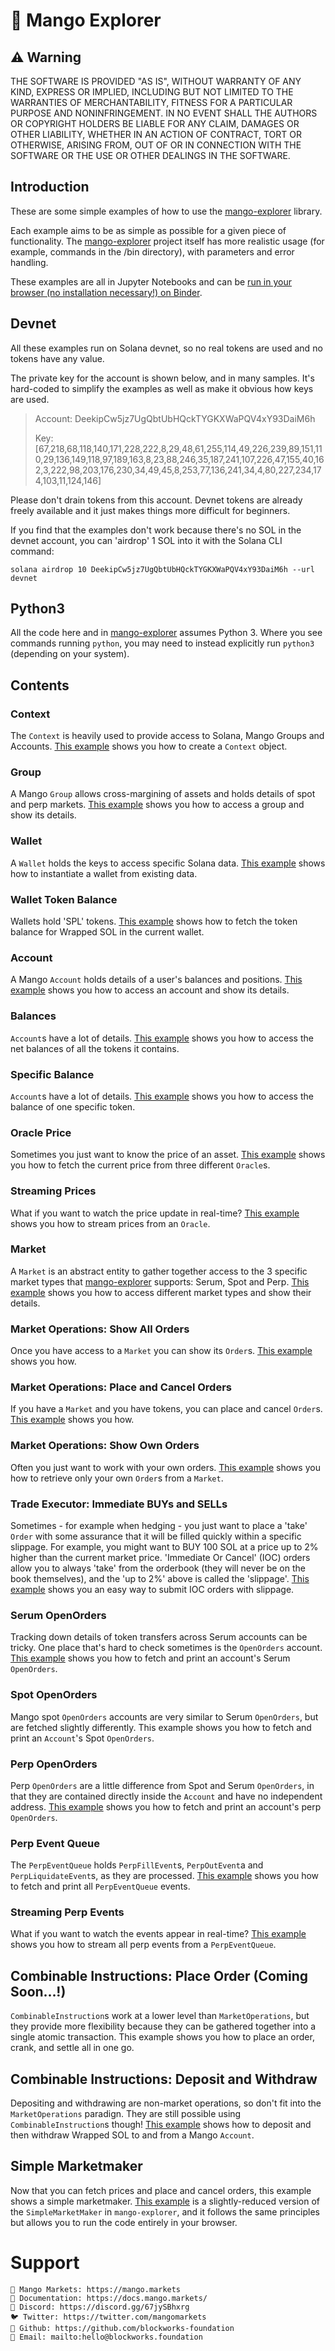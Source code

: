 # 🥭 Mango Explorer

## ⚠ Warning

THE SOFTWARE IS PROVIDED "AS IS", WITHOUT WARRANTY OF ANY KIND, EXPRESS OR IMPLIED, INCLUDING BUT NOT LIMITED TO THE WARRANTIES OF MERCHANTABILITY, FITNESS FOR A PARTICULAR PURPOSE AND NONINFRINGEMENT. IN NO EVENT SHALL THE AUTHORS OR COPYRIGHT HOLDERS BE LIABLE FOR ANY CLAIM, DAMAGES OR OTHER LIABILITY, WHETHER IN AN ACTION OF CONTRACT, TORT OR OTHERWISE, ARISING FROM, OUT OF OR IN CONNECTION WITH THE SOFTWARE OR THE USE OR OTHER DEALINGS IN THE SOFTWARE.


## Introduction

These are some simple examples of how to use the [mango-explorer](https://github.com/blockworks-foundation/mango-explorer) library.

Each example aims to be as simple as possible for a given piece of functionality. The [mango-explorer](https://github.com/blockworks-foundation/mango-explorer) project itself has more realistic usage (for example, commands in the /bin directory), with parameters and error handling.

These examples are all in Jupyter Notebooks and can be [run in your browser (no installation necessary!) on Binder](https://mybinder.org/v2/gh/blockworks-foundation/mango-explorer-examples/HEAD).


## Devnet

All these examples run on Solana devnet, so no real tokens are used and no tokens have any value.

The private key for the account is shown below, and in many samples. It's hard-coded to simplify the examples as well as make it obvious how keys are used.

> Account: DeekipCw5jz7UgQbtUbHQckTYGKXWaPQV4xY93DaiM6h
> 
> Key: [67,218,68,118,140,171,228,222,8,29,48,61,255,114,49,226,239,89,151,110,29,136,149,118,97,189,163,8,23,88,246,35,187,241,107,226,47,155,40,162,3,222,98,203,176,230,34,49,45,8,253,77,136,241,34,4,80,227,234,174,103,11,124,146]

Please don't drain tokens from this account. Devnet tokens are already freely available and it just makes things more difficult for beginners.

If you find that the examples don't work because there's no SOL in the devnet account, you can 'airdrop' 1 SOL into it with the Solana CLI command:
```
solana airdrop 10 DeekipCw5jz7UgQbtUbHQckTYGKXWaPQV4xY93DaiM6h --url devnet
```

## Python3

All the code here and in [mango-explorer](https://github.com/blockworks-foundation/mango-explorer) assumes Python 3. Where you see commands running `python`, you may need to instead explicitly run `python3` (depending on your system).


## Contents

### Context

The `Context` is heavily used to provide access to Solana, Mango Groups and Accounts. [This example](ShowContext.ipynb) shows you how to create a `Context` object.


### Group

A Mango `Group` allows cross-margining of assets and holds details of spot and perp markets. [This example](ShowGroup.ipynb) shows you how to access a group and show its details.


### Wallet

A `Wallet` holds the keys to access specific Solana data. [This example](ShowWallet.ipynb) shows how to instantiate a wallet from existing data.


### Wallet Token Balance

Wallets hold 'SPL' tokens. [This example](ShowWalletTokenBalance.ipynb) shows how to fetch the token balance for Wrapped SOL in the current wallet.


### Account

A Mango `Account` holds details of a user's balances and positions. [This example](ShowAccount.ipynb) shows you how to access an account and show its details.


### Balances

`Account`s have a lot of details. [This example](ShowBalances.ipynb) shows you how to access the net balances of all the tokens it contains.


### Specific Balance

`Account`s have a lot of details. [This example](ShowBalance.ipynb) shows you how to access the balance of one specific token.


### Oracle Price

Sometimes you just want to know the price of an asset. [This example](ShowPrice.ipynb) shows you how to fetch the current price from three different `Oracle`s.


### Streaming Prices

What if you want to watch the price update in real-time? [This example](ShowStreamingPrices.ipynb) shows you how to stream prices from an `Oracle`.


### Market

A `Market` is an abstract entity to gather together access to the 3 specific market types that [mango-explorer](https://github.com/blockworks-foundation/mango-explorer) supports: Serum, Spot and Perp. [This example](ShowMarkets.ipynb) shows you how to access different market types and show their details.


### Market Operations: Show All Orders

Once you have access to a `Market` you can show its `Order`s. [This example](ShowAllOrders.ipynb) shows you how.


### Market Operations: Place and Cancel Orders

If you have a `Market` and you have tokens, you can place and cancel `Order`s. [This example](PlaceAndCancelOrder.ipynb) shows you how.


### Market Operations: Show Own Orders

Often you just want to work with your own orders. [This example](ShowOwnOrders.ipynb) shows you how to retrieve only your own `Order`s from a `Market`.


### Trade Executor: Immediate BUYs and SELLs

Sometimes - for example when hedging - you just want to place a 'take' `Order` with some assurance that it will be filled quickly within a specific slippage. For example, you might want to BUY 100 SOL at a price up to 2% higher than the current market price. 'Immediate Or Cancel' (IOC) orders allow you to always 'take' from the orderbook (they will never be on the book themselves), and the 'up to 2%' above is called the 'slippage'. [This example](ImmediateBuyAndSell.ipynb) shows you an easy way to submit IOC orders with slippage.


### Serum OpenOrders

Tracking down details of token transfers across Serum accounts can be tricky. One place that's hard to check sometimes is the `OpenOrders` account. [This example](ShowSerumOpenOrders.ipynb) shows you how to fetch and print an account's Serum `OpenOrders`.


### Spot OpenOrders

Mango spot `OpenOrders` accounts are very similar to Serum `OpenOrders`, but are fetched slightly differently. This example shows you how to fetch and print an `Account`'s Spot `OpenOrders`.


### Perp OpenOrders

Perp `OpenOrders` are a little difference from Spot and Serum `OpenOrders`, in that they are contained directly inside the `Account` and have no independent address. [This example](ShowPerpOpenOrders.ipynb) shows you how to fetch and print an account's perp `OpenOrders`.


### Perp Event Queue

The `PerpEventQueue` holds `PerpFillEvent`s, `PerpOutEvent`a and `PerpLiquidateEvent`s, as they are processed. [This example](ShowPerpEventQueue.ipynb) shows you how to fetch and print all `PerpEventQueue` events.


### Streaming Perp Events

What if you want to watch the events appear in real-time? [This example](ShowStreamingPerpEvents.ipynb) shows you how to stream all perp events from a `PerpEventQueue`.


## Combinable Instructions: Place Order (Coming Soon...!)

`CombinableInstruction`s work at a lower level than `MarketOperations`, but they provide more flexibility because they can be gathered together into a single atomic transaction. This example shows you how to place an order, crank, and settle all in one go.


## Combinable Instructions: Deposit and Withdraw

Depositing and withdrawing are non-market operations, so don't fit into the `MarketOperations` paradign. They are still possible using `CombinableInstruction`s though! [This example](DepositAndWithdraw.ipynb) shows how to deposit and then withdraw Wrapped SOL to and from a Mango `Account`.


## Simple Marketmaker

Now that you can fetch prices and place and cancel orders, this example shows a simple marketmaker. [This example](SimpleMarketmaker.ipynb) is a slightly-reduced version of the `SimpleMarketMaker` in `mango-explorer`, and it follows the same principles but allows you to run the code entirely in your browser.


# Support

    🥭 Mango Markets: https://mango.markets
    📄 Documentation: https://docs.mango.markets/
    💬 Discord: https://discord.gg/67jySBhxrg
    🐦 Twitter: https://twitter.com/mangomarkets
    🚧 Github: https://github.com/blockworks-foundation
    📧 Email: mailto:hello@blockworks.foundation
